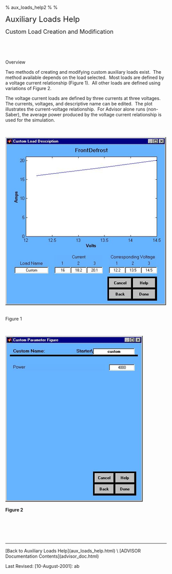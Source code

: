 % aux\_loads\_help2
% 
% 

<!DOCTYPE html public "-//w3c//dtd html 4.0 transitional//en">

**<font size="5">**

Auxiliary Loads Help</b></font>

***<font size="4">***

Custom Load Creation and Modification</b></i></font>

 

    

Overview</b>

Two methods of creating and modifying custom auxiliary loads exist.  The
method available depends on the load selected.  Most loads are defined
by a voltage current relationship (Figure 1).  All other loads are
defined using variations of Figure 2.

The voltage current loads are defined by three currents at three
voltages. The currents, voltages, and descriptive name can be edited. 
The plot illustrates the current-voltage relationship.  For Advisor
alone runs (non-Saber), the average power produced by the voltage
current relationship is used for the simulation.

 

![](imageQSF.JPG) 

Figure 1

 

</b>

![](imageC1L.JPG)<b> 

Figure 2

</b>

\
   \
   \
  

* * * * *

</p>
[Back to Auxiliary Loads Help](aux_loads_help.html) \
 [ADVISOR Documentation Contents](advisor_doc.html)

Last Revised: [10-August-2001]: ab
